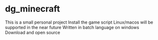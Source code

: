 # dg_minecraft
This is a small personal project
Install the game script
Linux/macos will be supported in the near future
Written in batch language on windows
Download and open source
